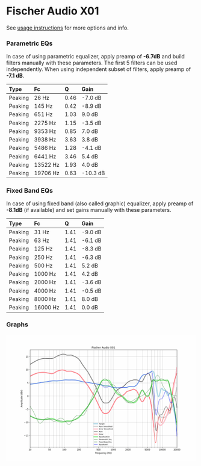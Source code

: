 # Fischer Audio X01
See [usage instructions](https://github.com/jaakkopasanen/AutoEq#usage) for more options and info.

### Parametric EQs
In case of using parametric equalizer, apply preamp of **-6.7dB** and build filters manually
with these parameters. The first 5 filters can be used independently.
When using independent subset of filters, apply preamp of **-7.1 dB**.

| Type    | Fc       |    Q | Gain     |
|:--------|:---------|:-----|:---------|
| Peaking | 26 Hz    | 0.46 | -7.0 dB  |
| Peaking | 145 Hz   | 0.42 | -8.9 dB  |
| Peaking | 651 Hz   | 1.03 | 9.0 dB   |
| Peaking | 2275 Hz  | 1.15 | -3.5 dB  |
| Peaking | 9353 Hz  | 0.85 | 7.0 dB   |
| Peaking | 3938 Hz  | 3.63 | 3.8 dB   |
| Peaking | 5486 Hz  | 1.28 | -4.1 dB  |
| Peaking | 6441 Hz  | 3.46 | 5.4 dB   |
| Peaking | 13522 Hz | 1.93 | 4.0 dB   |
| Peaking | 19706 Hz | 0.63 | -10.3 dB |

### Fixed Band EQs
In case of using fixed band (also called graphic) equalizer, apply preamp of **-8.1dB**
(if available) and set gains manually with these parameters.

| Type    | Fc       |    Q | Gain    |
|:--------|:---------|:-----|:--------|
| Peaking | 31 Hz    | 1.41 | -9.0 dB |
| Peaking | 63 Hz    | 1.41 | -6.1 dB |
| Peaking | 125 Hz   | 1.41 | -8.3 dB |
| Peaking | 250 Hz   | 1.41 | -6.3 dB |
| Peaking | 500 Hz   | 1.41 | 5.2 dB  |
| Peaking | 1000 Hz  | 1.41 | 4.2 dB  |
| Peaking | 2000 Hz  | 1.41 | -3.6 dB |
| Peaking | 4000 Hz  | 1.41 | -0.5 dB |
| Peaking | 8000 Hz  | 1.41 | 8.0 dB  |
| Peaking | 16000 Hz | 1.41 | 0.0 dB  |

### Graphs
![](./Fischer%20Audio%20X01.png)